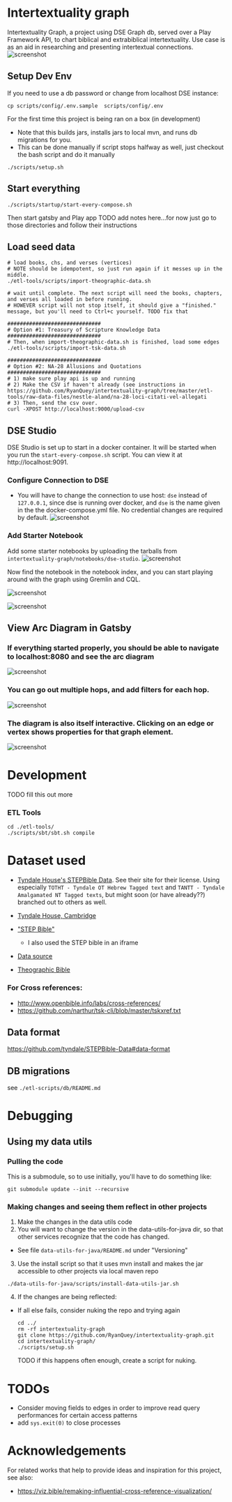 # Intertextuality graph
Intertextuality Graph, a project using DSE Graph db, served over a Play Framework API, to chart biblical and extrabiblical intertextuality. Use case is as an aid in researching and presenting intertextual connections. 
![screenshot](https://github.com/RyanQuey/intertextuality-graph/raw/master/screenshots/dse-studio.results.alludes_to.first-1000-results.png)


## Setup Dev Env
If you need to use a db password or change from localhost DSE instance:
```
cp scripts/config/.env.sample  scripts/config/.env
```

For the first time this project is being ran on a box (in development)
  - Note that this builds jars, installs jars to local mvn, and runs db migrations for you. 
  - This can be done manually if script stops halfway as well, just checkout the bash script and do it manually

```
./scripts/setup.sh
```

## Start everything
```
./scripts/startup/start-every-compose.sh
```

Then start gatsby and Play app 
TODO add notes here...for now just go to those directories and follow their instructions

## Load seed data
```
# load books, chs, and verses (vertices)
# NOTE should be idempotent, so just run again if it messes up in the middle.
./etl-tools/scripts/import-theographic-data.sh

# wait until complete. The next script will need the books, chapters, and verses all loaded in before running.
# HOWEVER script will not stop itself, it should give a "finished." message, but you'll need to Ctrl+c yourself. TODO fix that

##############################
# Option #1: Treasury of Scripture Knowledge Data
##############################
# Then, when import-theographic-data.sh is finished, load some edges
./etl-tools/scripts/import-tsk-data.sh

##############################
# Option #2: NA-28 Allusions and Quotations
##############################
# 1) make sure play api is up and running
# 2) Make the CSV if haven't already (see instructions in https://github.com/RyanQuey/intertextuality-graph/tree/master/etl-tools/raw-data-files/nestle-aland/na-28-loci-citati-vel-allegati
# 3) Then, send the csv over. 
curl -XPOST http://localhost:9000/upload-csv
```

## DSE Studio
DSE Studio is set up to start in a docker container. It will be started when you run the `start-every-compose.sh` script. You can view it at http://localhost:9091.

### Configure Connection to DSE 
- You will have to change the connection to use host: `dse` instead of `127.0.0.1`, since dse is running over docker, and `dse` is the name given in the the docker-compose.yml file. No credential changes are required by default. 
![screenshot](https://github.com/RyanQuey/intertextuality-graph/raw/master/screenshots/dse-studio.instructions.configure-connection.png)

### Add Starter Notebook
Add some starter notebooks by uploading the tarballs from `intertextuality-graph/notebooks/dse-studio`.
![screenshot](https://github.com/RyanQuey/intertextuality-graph/raw/master/screenshots/dse-studio.instructions.import-notebook.png)

Now find the notebook in the notebook index, and you can start playing around with the graph using Gremlin and CQL.


![screenshot](https://github.com/RyanQuey/intertextuality-graph/raw/master/screenshots/dse-studio.results.alludes_to_Ps_40.diagram.color-by-book.png)

![screenshot](https://github.com/RyanQuey/intertextuality-graph/raw/master/screenshots/dse-studio.results.alludes_to_Ps_50.diagram.color-by-book.zoomed-in.png)

## View Arc Diagram in Gatsby
### If everything started properly, you should be able to navigate to localhost:8080 and see the arc diagram
![screenshot](https://github.com/RyanQuey/intertextuality-graph/raw/master/screenshots/diagram.2-hops.mal-1-1.png)


### You can go out multiple hops, and add filters for each hop. 
![screenshot](https://github.com/RyanQuey/intertextuality-graph/raw/master/screenshots/diagram.2-hops.heb_to-Ps_to-Gen_1-2.png)


### The diagram is also itself interactive. Clicking on an edge or vertex shows properties for that graph element.
![screenshot](https://github.com/RyanQuey/intertextuality-graph/raw/master/screenshots/diagram.1-hop.rev_alludes-to-isa_40-56.with-selected-connection.png)



# Development

TODO fill this out more

### ETL Tools

```
cd ./etl-tools/
./scripts/sbt/sbt.sh compile
```

# Dataset used
- [Tyndale House's STEPBible Data](https://github.com/tyndale/STEPBible-Data). See their site for their license. Using especially `TOTHT - Tyndale OT Hebrew Tagged text` and `TANTT - Tyndale Amalgamated NT Tagged texts`, but might soon (or have already??) branched out to others as well.

- [Tyndale House, Cambridge](https://www.TyndaleHouse.com)
- ["STEP Bible"](https://www.STEPBible.org)
    * I also used the STEP bible in an iframe
- [Data source](https://tyndale.github.io/STEPBible-Data/)
- [Theographic Bible](https://github.com/robertrouse/theographic-bible-metadata)

### For Cross references:
- http://www.openbible.info/labs/cross-references/
- https://github.com/narthur/tsk-cli/blob/master/tskxref.txt


## Data format
https://github.com/tyndale/STEPBible-Data#data-format

## DB migrations
see `./etl-scripts/db/README.md`

# Debugging
## Using my data utils
### Pulling the code
This is a submodule, so to use initially, you'll have to do something like:
```
git submodule update --init --recursive
```

### Making changes and seeing them reflect in other projects
1) Make the changes in the data utils code
2) You will want to change the version in the data-utils-for-java dir, so that other services recognize that the code has changed.
  - See file `data-utils-for-java/README.md` under "Versioning"
3) Use the install script so that it uses mvn install and makes the jar accessible to other projects via local maven repo

```
./data-utils-for-java/scripts/install-data-utils-jar.sh
```

4) If the changes are being reflected:
- If all else fails, consider nuking the repo and trying again
    ```
    cd ../
    rm -rf intertextuality-graph
    git clone https://github.com/RyanQuey/intertextuality-graph.git
    cd intertextuality-graph/
    ./scripts/setup.sh
    ```

    TODO if this happens often enough, create a script for nuking.

# TODOs
- Consider moving fields to edges in order to improve read query performances for certain access patterns
- add `sys.exit(0)` to close processes

# Acknowledgements
For related works that help to provide ideas and inspiration for this project, see also:
- https://viz.bible/remaking-influential-cross-reference-visualization/
